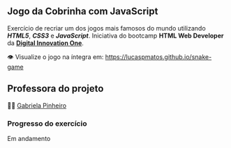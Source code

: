 ## Jogo da Cobrinha com JavaScript
Exercício de recriar um dos jogos mais famosos do mundo utilizando ***HTML5***, ***CSS3*** e ***JavaScript***. Iniciativa do bootcamp **HTML Web Developer** da [**Digital Innovation One**](https://github.com/digitalinnovationone).

:eye: Visualize o jogo na íntegra em: https://lucaspmatos.github.io/snake-game

## Professora do projeto
:woman_teacher: [Gabriela Pinheiro](https://github.com/SpruceGabriela)

### Progresso do exercício
Em andamento